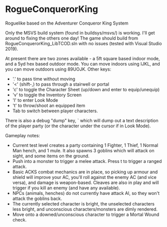 # RogueConquerorKing
Roguelike based on the Adventurer Conqueror King System

Only the MSVS build system (found in buildsys/msvs/) is working. I'll get around to fixing the others one day! 
The game should build from RogueConquerorKing_LibTCOD.sln with no issues (tested with Visual Studio 2019).

At present there are two zones available - a 5ft square based indoor mode, and a 5yd hex based outdoor mode. You can move indoors using IJKL, and you can move outdoors using 89UOJK.
Other keys:
- '.' to pass time without moving
- '<' (shift-,) to pass through a stairwell or portal
- 'c' to toggle the Character Sheet (up/down and enter to equip/unequip)
- 'v' to toggle the Inventory Screen
- 'l' to enter Look Mode
- 't' to throw/shoot an equipped item
- Tab to switch between player characters.

There is also a debug "dump" key, ` which will dump out a text description of the player party (or the character under the cursor if in Look Mode).

Gameplay notes:
- Current test level creates a party containing 1 Fighter, 1 Thief, 1 Normal Man hench, and 1 mule. It also spawns 3 goblins which will attack on sight, and some items on the ground.
- Push into a monster to trigger a melee attack. Press t to trigger a ranged attack.
- Basic ACKS combat mechanics are in place, so picking up armour and shield will improve your AC, you'll roll against the enemy AC (and vice versa), and damage is weapon-based. Cleaves are also in play and will trigger if you kill an enemy (and have any available).
- NPCs (animals, henches) do not currently have attack AI, so they won't attack the goblins back.
- The currently selected character is bright, the unselected characters less bright, and unconscious characters/monsters are dimly rendered.
- Move onto a downed/unconscious character to trigger a Mortal Wound check.
